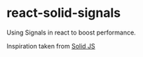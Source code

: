 # react-solid-signals
Using Signals in react to boost performance. 




Inspiration taken from <a class="header-badge" target="_blank" href="https://www.solidjs.com/">
  Solid JS
  </a>
